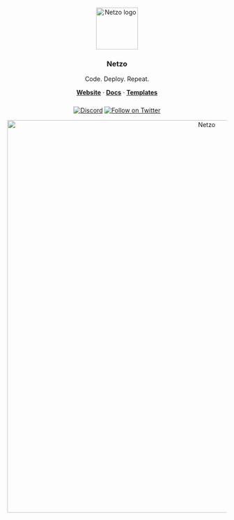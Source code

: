 <div align="center" style="padding-top: 12px;">
  <a href="https://netzo.io" target="_blank">
    <img style="background: transparent; height: 96px;" src="https://netzo.io/assets/design-kit/netzo-symbol-light.svg" alt="Netzo logo" />
  </a>
</div>

<h3 align="center">Netzo</h3>

<p align="center">
  Code. Deploy. Repeat.
</p>

<p align="center">
  <a href="https://netzo.io"><strong>Website</strong></a> ·
  <a href="https://netzo.io/docs/introduction/getting-started"><strong>Docs</strong></a> ·
  <a href="https://app.netzo.io/templates"><strong>Templates</strong></a>
</p>

<div align="center" style="margin-top: 24px;">
  
  [![Discord](https://discord.com/api/guilds/1069584352415068251/widget.png)](https://discord.gg/tbDUpRQCTk)
  [![Follow on Twitter](https://img.shields.io/twitter/follow/netzoio.svg?label=follow+netzoio)](https://twitter.com/netzoio)
</div>

<p align="center">
  <a href="https://netzo.io" rel="noopener" target="_blank">
    <img width="900" src="https://github.com/netzo/website/blob/1e86197ed16eadd4c0695271cadba8c1c7bdf562/src/public/images/home/save-hundreds-of-developer-hours.gif" alt="Netzo" />
  </a>
</p>
